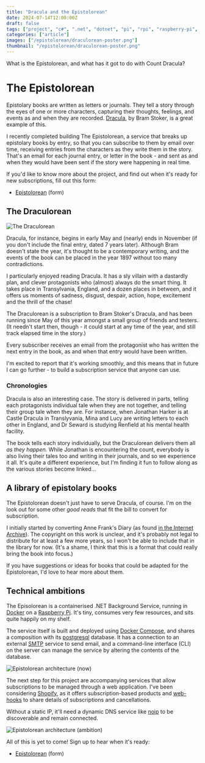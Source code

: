 ```yaml
---
title: "Dracula and the Epistolorean"
date: 2024-07-14T12:00:00Z
draft: false
tags: ["project", "c#", ".net", "dotnet", "pi", "rpi", "raspberry-pi", "books", "literature", "epistolary", "epistolorean", "dracula", "count dracula", "bram", "stoker", "subscription", "service", "vampire", "library", "subscription"]
categories: ["article"]
images: ["/epistolorean/draculorean-poster.png"]
thumbnail: "/epistolorean/draculorean-poster.png"
---
```


What is the Epistolorean, and what has it got to do with Count Dracula?

# The Epistolorean

Epistolary books are written as letters or journals. They tell a story through the eyes of one or more characters, capturing their thoughts, feelings, and events as and when they are recorded. [Dracula](https://www.gutenberg.org/ebooks/345), by Bram Stoker, is a great example of this.

I recently completed building The Epistolorean, a service that breaks up epistolary books by entry, so that you can subscribe to them by email over time, receiving entries from the characters as they write them in the story. That's an email for each journal entry, or letter in the book - and sent as and when they would have been sent if the story were happening in real time.

If you'd like to know more about the project, and find out when it's ready for new subscriptions, fill out this form:
* [Epistolorean](https://forms.gle/gNdG8V199XhDtB3Y7) (form)

## The Draculorean

![The Draculorean](/epistolorean/draculorean-poster.png "A Delorean about to time travel, leaving trails of fire behind it, along a dark gothic street lit by old iron street lamps. Books lie by the side of the road, lit by candles. Castle dracula looms over the background, and bats in the sky are silhouetted in front of the moon... It's a real mood piece!")

Dracula, for instance, begins in early May and (nearly) ends in November (if you don't include the final entry, dated 7 years later). Although Bram doesn't state the year, it's thought to be a contemporary writing, and the events of the book can be placed in the year 1897 without too many contradictions.

I particularly enjoyed reading Dracula. It has a sly villain with a dastardly plan, and clever protagonists who (almost) always do the smart thing. It takes place in Transylvania, England, and a dozen places in between, and it offers us moments of sadness, disgust, despair, action, hope, excitement and the thrill of the chase!

The Draculorean is a subscription to Bram Stoker's Dracula, and has been running since May of this year amongst a small group of friends and testers. (It needn't start then, though - it could start at any time of the year, and still track elapsed time in the story.)

Every subscriber receives an email from the protagonist who has written the next entry in the book, as and when that entry would have been written.

I'm excited to report that it's working smoothly, and this means that in future I can go further - to build a subscription service that anyone can use.

### Chronologies

Dracula is also an interesting case. The story is delivered in parts, telling each protagonists individual tale when they are not together, and telling their group tale when they are. For instance, when Jonathan Harker is at Castle Dracula in Translyvania, Mina and Lucy are writing letters to each other in England, and Dr Seward is studying Renfield at his mental health facility.

The book tells each story individually, but the Draculorean delivers them all _as they happen._ While Jonathan is encountering the count, everybody is also living their tales too and writing in their journals, and so we experience it all. It's quite a different experience, but I'm finding it fun to follow along as the various stories become linked...

## A library of epistolary books

The Epistolorean doesn't just have to serve Dracula, of course. I'm on the look out for some other _good reads_ that fit the bill to convert for subscription.

I initially started by converting Anne Frank's Diary (as found [in the Internet Archive](https://archive.org/stream/in.ernet.dli.2015.201940/2015.201940.Anne-Frank_djvu.txt)). The copyright on this work is unclear, and it's probably not legal to distribute for at least a few more years, so I won't be able to include that in the library for now. (It's a shame, I think that this is a format that could really bring the book into focus.)

If you have suggestions or ideas for books that could be adapted for the Epistolorean, I'd love to hear more about them.

## Technical ambitions

The Episolorean is a containerised .NET Background Service, running in [Docker](https://www.docker.com/) on a [Raspberry Pi](https://www.raspberrypi.org/). It's tiny, consumes very few resources, and sits quite happily on my shelf.

The service itself is built and deployed using [Docker Compose](https://docs.docker.com/compose/), and shares a composition with its [postgresql](https://www.postgresql.org/) database. It has a connection to an external [SMTP](https://en.wikipedia.org/wiki/Simple_Mail_Transfer_Protocol) service to send email, and a command-line interface (CLI) on the server can manage the service by altering the contents of the database.

![Epistolorean architecture (now)](/epistolorean/2024-07-epistolorean-arch-now.png "A diagram illustrating the composition of the Epistolorean Service, described above.")

The next step for this project are accompanying services that allow subscriptions to be managed through a web application. I've been considering [Shopify](https://www.shopify.com/uk), as it offers subscription-based products and [web-hooks](https://shopify.dev/docs/api/admin-rest/2024-01/resources/webhook) to share details of subscriptions and cancellations.

Without a static IP, it'll need a dynamic DNS service like [noip](https://www.noip.com/) to be discoverable and remain connected.

![Epistolorean architecture (ambition)](/epistolorean/2024-07-epistolorean-arch-ambition.png "A diagram illustrating the composition of the Epistolorean Service, incorporating an external third party service (Shopify) with web hooks, and use of a dynamic DNS service to make the Epistolorean discoverable.")

All of this is yet to come! Sign up to hear when it's ready:

* [Epistolorean](https://forms.gle/gNdG8V199XhDtB3Y7) (form)
